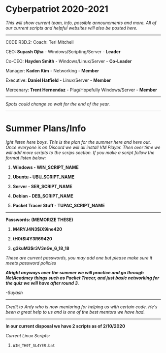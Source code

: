 # Cyberpatriot 2020-2021

*This will show current team, info, possible announcments and more. All of our current scripts and helpful websites will also be posted here.*

------------------------------------------------------------------------------------------------------------------------------------------

C0DE R3D.2:
Coach: Teri Mitchell

CEO: **Suyash Ojha** - Windows/Scripting/Server - **Leader**

Co-CEO: **Hayden Smith** - Windows/Linux/Server - **Co-Leader**

Manager: **Kaden Kim** - Networking - **Member**

Executive: **Daniel Hatfield** - Linux/Server - **Member**

Mercenary: **Trent Hernendaz** - Plug/Hopefully Windows/Server - **Member**

----------------------------------------------------------------------------------------------------------------------------------

*Spots could change so wait for the end of the year.*

----------------------------------------------------------------------------------------------------------------------------------

# Summer Plans/Info

*Ight listen here boys. This is the plan for the summer here and here out. Once everyone is on Discord we will all install VM Player. Then over time we will add more scripts to the scrips section. If you make a script follow the format listen below:*


1. **Windows - WIN_SCRIPT_NAME**

2. **Ubuntu - UBU_SCRIPT_NAME**

3. **Server - SER_SCRIPT_NAME**

4. **Debian - DEB_SCRIPT_NAME**

5. **Packet Tracer Stuff - TUPAC_SCRIPT_NAME**

----------------------------------------------------------------------------------------------------------------------------------

**Passwords: (MEMORIZE THESE)**

1. **M4RYJ4N3$iX9ine420**

2. **tH0t$l4Y3R69420**

3. **g3kuM3$r3V3nGe_6_18_18**

*These are current passwords, you may add one but please make sure it meets password policies*

***Alright anyways over the summer we will practice and go through NetAcadmey things such as Packet Tracer, and just basic networking for the quiz we will have after round 3.***

*-Suyash*

----------------------------------------------------------------------------------------------------------------------------------

*Credit to Ardy who is now mentoring for helping us with certain code. He's been a great help to us and is one of the best mentors we have had.*

----------------------------------------------------------------------------------------------------------------------------------

**In our current disposal we have 2 scripts as of 2/10/2020**

*Current Linux Scripts:*
1. `WIN_TH0T_SL4YER.bat`

